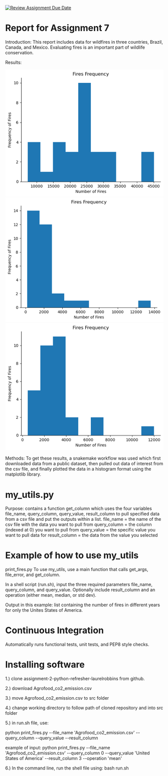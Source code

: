 [![Review Assignment Due Date](https://classroom.github.com/assets/deadline-readme-button-24ddc0f5d75046c5622901739e7c5dd533143b0c8e959d652212380cedb1ea36.svg)](https://classroom.github.com/a/oQi7O4AA)

# Report for Assignment 7
Introduction: 
This report includes data for wildfires in three countries, Brazil, Canada, and Mexico. Evaluating fires is an important part of wildlife conservation. 

Results: 

![Brazil](doc/Brazil.png?raw=true "Brazil")
![Canada](doc/Canada.png?raw=true "Canada")
![Mexico](doc/Mexico.png?raw=true "Mexico")

Methods:
To get these results, a snakemake workflow was used which first downloaded data from a public dataset, then pulled out data of interest from the csv file, and finally plotted the data in a histogram format using the matplotlib library.

# my_utils.py 
Purpose: contains a function get_column which uses the four variables file_name, query_column, query_value, result_column to pull specified data from a csv file and put the outputs within a list. 
file_name = the name of the csv file with the data you want to pull from
query_column = the column (indexed at 0) you want to pull from
query_value = the specific value you want to pull data for
result_column = the data from the value you selected

# Example of how to use my_utils
print_fires.py 
To use my_utils, use a main function that calls get_args, file_error, and get_column. 

In a shell script (run.sh), input the three required parameters file_name, query_column, and query_value. Optionally include result_column and an operation (either mean, median, or std dev). 

Output in this example: list containing the number of fires in different years for only the Unites States of America. 

# Continuous Integration
Automatically runs functional tests, unit tests, and PEP8 style checks. 

# Installing software
1.) clone assignment-2-python-refresher-laurelrobbins from github. 

2.) download Agrofood_co2_emission.csv

3.) move Agrofood_co2_emission.csv to src folder

4.) change working directory to follow path of cloned repository and into src folder

5.) in run.sh file, use:

python print_fires.py --file_name 'Agrofood_co2_emission.csv' --query_column <query column of interest> --query_value <query value of interest> --result_column <result column of interest>

example of input: 
python print_fires.py --file_name 'Agrofood_co2_emission.csv' --query_column 0 --query_value 'United States of America' --result_column 3 --operation 'mean'

6.) In the command line, run the shell file using: bash run.sh
    

